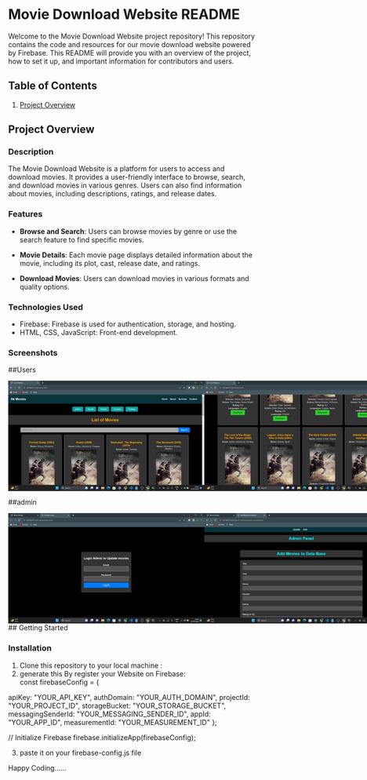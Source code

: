 # Movie Download Website README

Welcome to the Movie Download Website project repository! This repository contains the code and resources for our movie download website powered by Firebase. This README will provide you with an overview of the project, how to set it up, and important information for contributors and users.

## Table of Contents

1. [Project Overview](#project-overview)


## Project Overview

### Description

The Movie Download Website is a platform for users to access and download movies. It provides a user-friendly interface to browse, search, and download movies in various genres. Users can also find information about movies, including descriptions, ratings, and release dates.

### Features

- **Browse and Search**: Users can browse movies by genre or use the search feature to find specific movies.

- **Movie Details**: Each movie page displays detailed information about the movie, including its plot, cast, release date, and ratings.

- **Download Movies**: Users can download movies in various formats and quality options.


### Technologies Used

- Firebase: Firebase is used for authentication, storage, and hosting.
- HTML, CSS, JavaScript: Front-end development.


### Screenshots
 ##Users
<div style="display: flex; justify-content: space-between;">
  <img src="img/ak1.png" width="400">
  <img src="img/ak2.png" width="400">
    <img src="img/ak3.png" width="400">
      <img src="img/ak4.png" width="400">
        <img src="img/ak5.png" width="400">
          <img src="img/ak6.png" width="400">
            <img src="img/ak7.png" width="400">
              <img src="img/ak8.png" width="400">
                <img src="img/ak9.png" width="400">
</div>

##admin
<div style="display: flex; justify-content: space-between;">
  <img src="img/ak10.png" width="400">
  <img src="img/ak11.png" width="400">
    <img src="img/ak12.png" width="400">
</div>
## Getting Started



### Installation

1. Clone this repository to your local machine :
2. generate this By register your Website on Firebase:
   <div>
   const firebaseConfig = {
  apiKey: "YOUR_API_KEY",
  authDomain: "YOUR_AUTH_DOMAIN",
  projectId: "YOUR_PROJECT_ID",
  storageBucket: "YOUR_STORAGE_BUCKET",
  messagingSenderId: "YOUR_MESSAGING_SENDER_ID",
  appId: "YOUR_APP_ID",
  measurementId: "YOUR_MEASUREMENT_ID"
};</div>

// Initialize Firebase
firebase.initializeApp(firebaseConfig);

3. paste it on your firebase-config.js file

Happy Coding......
